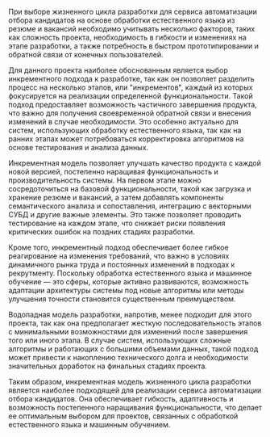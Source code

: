 При выборе жизненного цикла разработки для сервиса автоматизации отбора кандидатов на основе обработки естественного языка из резюме и вакансий необходимо учитывать несколько факторов, таких как сложность проекта, необходимость в гибкости и изменениях на этапе разработки, а также потребность в быстром прототипировании и обратной связи от конечных пользователей.

Для данного проекта наиболее обоснованным является выбор инкрементного подхода к разработке, так как он позволяет разделить процесс на несколько этапов, или "инкрементов", каждый из которых фокусируется на реализации определенной функциональности. Такой подход предоставляет возможность частичного завершения продукта, что важно для получения своевременной обратной связи и внесения изменений в случае необходимости. Это особенно актуально для систем, использующих обработку естественного языка, так как на ранних этапах может потребоваться корректировка алгоритмов на основе тестирования и анализа данных.

Инкрементная модель позволяет улучшать качество продукта с каждой новой версией, постепенно наращивая функциональность и производительность системы. На первом этапе можно сосредоточиться на базовой функциональности, такой как загрузка и хранение резюме и вакансий, а затем добавлять компоненты семантического анализа и сопоставления, интеграцию с векторными СУБД и другие важные элементы. Это также позволяет проводить тестирование на каждом этапе, что снижает риски появления критических ошибок на поздних стадиях разработки.

Кроме того, инкрементный подход обеспечивает более гибкое реагирование на изменения требований, что важно в условиях динамичного рынка труда и постоянных изменений в подходах к рекрутменту. Поскольку обработка естественного языка и машинное обучение — это сферы, которые активно развиваются, возможность адаптации архитектуры системы под новые алгоритмы или методы улучшения точности становится существенным преимуществом.

Водопадная модель разработки, напротив, менее подходит для этого проекта, так как она предполагает жесткую последовательность этапов с минимальными возможностями для изменений после завершения того или иного этапа. В случае систем, использующих сложные алгоритмы и работающих с большими объемами данных, такой подход может привести к накоплению технического долга и необходимости значительных доработок на финальных стадиях проекта.

Таким образом, инкрементная модель жизненного цикла разработки является наиболее подходящей для реализации сервиса автоматизации отбора кандидатов. Она обеспечивает гибкость, адаптивность и возможность постепенного наращивания функциональности, что делает ее оптимальным выбором для проектов, связанных с обработкой естественного языка и машинным обучением.